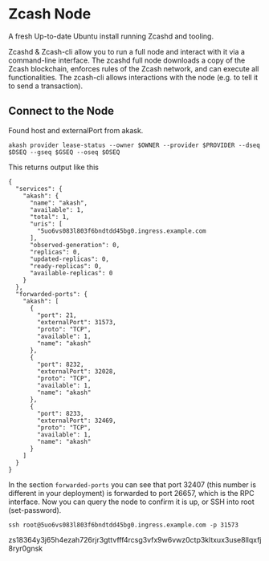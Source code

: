 # Zcash Node

A fresh Up-to-date Ubuntu install running Zcashd and tooling.

Zcashd & Zcash-cli allow you to run a full node and interact with it via a command-line interface. The zcashd full node downloads a copy of the Zcash blockchain, enforces rules of the Zcash network, and can execute all functionalities. The zcash-cli allows interactions with the node (e.g. to tell it to send a transaction).

## Connect to the Node

Found host and externalPort from akask.

```
akash provider lease-status --owner $OWNER --provider $PROVIDER --dseq $DSEQ --gseq $GSEQ --oseq $OSEQ
```

This returns output like this 

```
{
  "services": {
    "akash": {
      "name": "akash",
      "available": 1,
      "total": 1,
      "uris": [
        "5uo6vs083l803f6bndtdd45bg0.ingress.example.com
      ],
      "observed-generation": 0,
      "replicas": 0,
      "updated-replicas": 0,
      "ready-replicas": 0,
      "available-replicas": 0
    }
  },
  "forwarded-ports": {
    "akash": [
      {
        "port": 21,
        "externalPort": 31573,
        "proto": "TCP",
        "available": 1,
        "name": "akash"
      },
      {
        "port": 8232,
        "externalPort": 32028,
        "proto": "TCP",
        "available": 1,
        "name": "akash"
      },
      {
        "port": 8233,
        "externalPort": 32469,
        "proto": "TCP",
        "available": 1,
        "name": "akash"
      }
    ]
  }
}
```

In the section `forwarded-ports` you can see that port 32407 (this number is different in your deployment) is forwarded to port 26657, 
which is the RPC interface. Now you can query the node to confirm it is up, or SSH into root (set-password).

```
ssh root@5uo6vs083l803f6bndtdd45bg0.ingress.example.com -p 31573
```

zs18364y3j65h4ezah726rjr3gttvfff4rcsg3vfx9w6vwz0ctp3kltxux3use8llqxfj8ryr0gnsk
